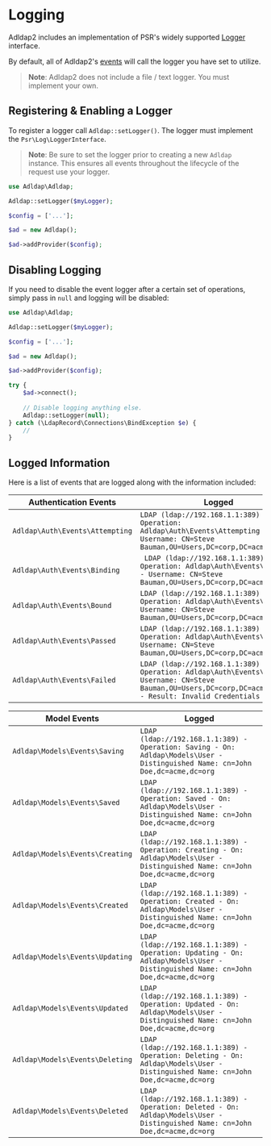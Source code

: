 # Logging

Adldap2 includes an implementation of PSR's widely supported [Logger](https://github.com/php-fig/log) interface.

By default, all of Adldap2's [events](events.md) will call the logger you have set to utilize.

> **Note**: Adldap2 does not include a file / text logger. You must implement your own.

## Registering & Enabling a Logger

To register a logger call `Adldap::setLogger()`. The logger must implement the `Psr\Log\LoggerInterface`.

>**Note**: Be sure to set the logger prior to creating a new `Adldap` instance. This
> ensures all events throughout the lifecycle of the request use your logger.

```php
use Adldap\Adldap;

Adldap::setLogger($myLogger);

$config = ['...'];

$ad = new Adldap();

$ad->addProvider($config);
```

## Disabling Logging

If you need to disable the event logger after a certain set of operations, simply pass in `null` and logging will be disabled:

```php
use Adldap\Adldap;

Adldap::setLogger($myLogger);

$config = ['...'];

$ad = new Adldap();

$ad->addProvider($config);

try {
    $ad->connect();
    
    // Disable logging anything else.
    Adldap::setLogger(null);
} catch (\LdapRecord\Connections\BindException $e) {
    //
}
```

## Logged Information

Here is a list of events that are logged along with the information included:

| Authentication Events | Logged |
|---|---|
| `Adldap\Auth\Events\Attempting` | `LDAP (ldap://192.168.1.1:389) - Operation: Adldap\Auth\Events\Attempting - Username: CN=Steve Bauman,OU=Users,DC=corp,DC=acme,DC=org` | 
| `Adldap\Auth\Events\Binding` |` LDAP (ldap://192.168.1.1:389) - Operation: Adldap\Auth\Events\Binding - Username: CN=Steve Bauman,OU=Users,DC=corp,DC=acme,DC=org` | 
| `Adldap\Auth\Events\Bound` | `LDAP (ldap://192.168.1.1:389) - Operation: Adldap\Auth\Events\Bound - Username: CN=Steve Bauman,OU=Users,DC=corp,DC=acme,DC=org` | 
| `Adldap\Auth\Events\Passed` | `LDAP (ldap://192.168.1.1:389) - Operation: Adldap\Auth\Events\Passed - Username: CN=Steve Bauman,OU=Users,DC=corp,DC=acme,DC=org` | 
| `Adldap\Auth\Events\Failed` | `LDAP (ldap://192.168.1.1:389) - Operation: Adldap\Auth\Events\Failed - Username: CN=Steve Bauman,OU=Users,DC=corp,DC=acme,DC=org - Result: Invalid Credentials` |

| Model Events | Logged |
|---|---|
| `Adldap\Models\Events\Saving` | `LDAP (ldap://192.168.1.1:389) - Operation: Saving - On: Adldap\Models\User - Distinguished Name: cn=John Doe,dc=acme,dc=org` | 
| `Adldap\Models\Events\Saved` | `LDAP (ldap://192.168.1.1:389) - Operation: Saved - On: Adldap\Models\User - Distinguished Name: cn=John Doe,dc=acme,dc=org` | 
| `Adldap\Models\Events\Creating` | `LDAP (ldap://192.168.1.1:389) - Operation: Creating - On: Adldap\Models\User - Distinguished Name: cn=John Doe,dc=acme,dc=org` | 
| `Adldap\Models\Events\Created` | `LDAP (ldap://192.168.1.1:389) - Operation: Created - On: Adldap\Models\User - Distinguished Name: cn=John Doe,dc=acme,dc=org` | 
| `Adldap\Models\Events\Updating` | `LDAP (ldap://192.168.1.1:389) - Operation: Updating - On: Adldap\Models\User - Distinguished Name: cn=John Doe,dc=acme,dc=org` | 
| `Adldap\Models\Events\Updated` | `LDAP (ldap://192.168.1.1:389) - Operation: Updated - On: Adldap\Models\User - Distinguished Name: cn=John Doe,dc=acme,dc=org` | 
| `Adldap\Models\Events\Deleting` | `LDAP (ldap://192.168.1.1:389) - Operation: Deleting - On: Adldap\Models\User - Distinguished Name: cn=John Doe,dc=acme,dc=org` | 
| `Adldap\Models\Events\Deleted` | `LDAP (ldap://192.168.1.1:389) - Operation: Deleted - On: Adldap\Models\User - Distinguished Name: cn=John Doe,dc=acme,dc=org` | 
